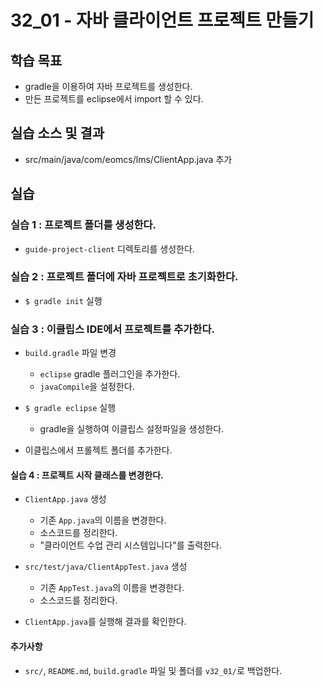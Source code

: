 # 32_01 - 자바 클라이언트 프로젝트 만들기

## 학습 목표
- gradle을 이용하여 자바 프로젝트를 생성한다.
- 만든 프로젝트를 eclipse에서 import 할 수 있다.

## 실습 소스 및 결과

- src/main/java/com/eomcs/lms/ClientApp.java 추가

## 실습

### 실습 1 : 프로젝트 폴더를 생성한다.

- `guide-project-client` 디렉토리를 생성한다.

### 실습 2 : 프로젝트 폴더에 자바 프로젝트로 초기화한다.

- `$ gradle init` 실행

### 실습 3 : 이클립스 IDE에서 프로젝트를 추가한다.

- `build.gradle` 파일 변경
  - `eclipse` gradle 플러그인을 추가한다.
  - `javaCompile`을 설정한다.

- `$ gradle eclipse` 실행
  - gradle을 실행하여 이클립스 설정파일을 생성한다.

- 이클립스에서 프롤젝트 폴더를 추가한다.

#### 실습 4 : 프로젝트 시작 클래스를 변경한다.

- `ClientApp.java` 생성
  - 기존 `App.java`의 이름을 변경한다.
  - 소스코드를 정리한다.
  - "클라이언트 수업 관리 시스템입니다"를 출력한다.

- `src/test/java/ClientAppTest.java` 생성
  - 기존 `AppTest.java`의 이름을 변경한다.
  - 소스코드를 정리한다.

- `ClientApp.java`를 실행해 결과를 확인한다.

#### 추가사항

- `src/`, `README.md`, `build.gradle` 파일 및 폴더를 `v32_01/`로 백업한다.